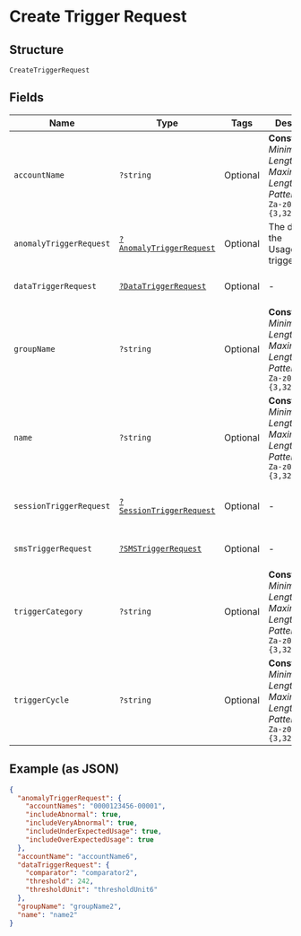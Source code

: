 
# Create Trigger Request

## Structure

`CreateTriggerRequest`

## Fields

| Name | Type | Tags | Description | Getter | Setter |
|  --- | --- | --- | --- | --- | --- |
| `accountName` | `?string` | Optional | **Constraints**: *Minimum Length*: `3`, *Maximum Length*: `32`, *Pattern*: `^[A-Za-z0-9]{3,32}$` | getAccountName(): ?string | setAccountName(?string accountName): void |
| `anomalyTriggerRequest` | [`?AnomalyTriggerRequest`](../../doc/models/anomaly-trigger-request.md) | Optional | The details of the UsageAnomaly trigger. | getAnomalyTriggerRequest(): ?AnomalyTriggerRequest | setAnomalyTriggerRequest(?AnomalyTriggerRequest anomalyTriggerRequest): void |
| `dataTriggerRequest` | [`?DataTriggerRequest`](../../doc/models/data-trigger-request.md) | Optional | - | getDataTriggerRequest(): ?DataTriggerRequest | setDataTriggerRequest(?DataTriggerRequest dataTriggerRequest): void |
| `groupName` | `?string` | Optional | **Constraints**: *Minimum Length*: `3`, *Maximum Length*: `32`, *Pattern*: `^[A-Za-z0-9]{3,32}$` | getGroupName(): ?string | setGroupName(?string groupName): void |
| `name` | `?string` | Optional | **Constraints**: *Minimum Length*: `3`, *Maximum Length*: `32`, *Pattern*: `^[A-Za-z0-9]{3,32}$` | getName(): ?string | setName(?string name): void |
| `sessionTriggerRequest` | [`?SessionTriggerRequest`](../../doc/models/session-trigger-request.md) | Optional | - | getSessionTriggerRequest(): ?SessionTriggerRequest | setSessionTriggerRequest(?SessionTriggerRequest sessionTriggerRequest): void |
| `smsTriggerRequest` | [`?SMSTriggerRequest`](../../doc/models/sms-trigger-request.md) | Optional | - | getSmsTriggerRequest(): ?SMSTriggerRequest | setSmsTriggerRequest(?SMSTriggerRequest smsTriggerRequest): void |
| `triggerCategory` | `?string` | Optional | **Constraints**: *Minimum Length*: `3`, *Maximum Length*: `32`, *Pattern*: `^[A-Za-z0-9]{3,32}$` | getTriggerCategory(): ?string | setTriggerCategory(?string triggerCategory): void |
| `triggerCycle` | `?string` | Optional | **Constraints**: *Minimum Length*: `3`, *Maximum Length*: `32`, *Pattern*: `^[A-Za-z0-9]{3,32}$` | getTriggerCycle(): ?string | setTriggerCycle(?string triggerCycle): void |

## Example (as JSON)

```json
{
  "anomalyTriggerRequest": {
    "accountNames": "0000123456-00001",
    "includeAbnormal": true,
    "includeVeryAbnormal": true,
    "includeUnderExpectedUsage": true,
    "includeOverExpectedUsage": true
  },
  "accountName": "accountName6",
  "dataTriggerRequest": {
    "comparator": "comparator2",
    "threshold": 242,
    "thresholdUnit": "thresholdUnit6"
  },
  "groupName": "groupName2",
  "name": "name2"
}
```

